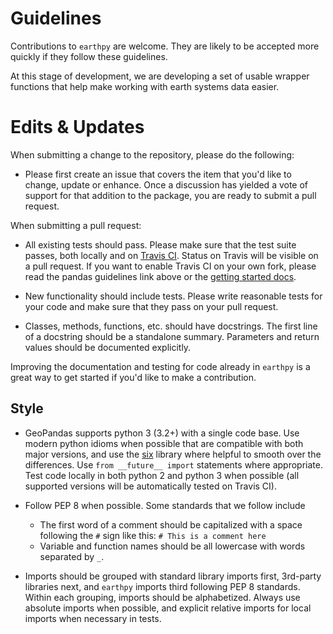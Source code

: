 Guidelines
==========

Contributions to `earthpy` are welcome. They are likely to
be accepted more quickly if they follow these guidelines.

At this stage of development, we are developing a set of
usable wrapper functions that help make working with earth
systems data easier.

Edits & Updates
===============

When submitting a change to the repository, please do the following:

- Please first create an issue that covers the item that you'd like to change, update or enhance. Once a discussion has yielded a vote of support for that addition to the package, you are ready to submit a pull request.

When submitting a pull request:

- All existing tests should pass. Please make sure that the test
  suite passes, both locally and on
  [Travis CI](https://travis-ci.org/earthlab/earthpy). Status on
  Travis will be visible on a pull request. If you want to enable
  Travis CI on your own fork, please read the pandas guidelines link
  above or the
  [getting started docs](http://about.travis-ci.org/docs/user/getting-started/).

- New functionality should include tests. Please write reasonable
  tests for your code and make sure that they pass on your pull request.

- Classes, methods, functions, etc. should have docstrings. The first
  line of a docstring should be a standalone summary. Parameters and
  return values should be documented explicitly.

Improving the documentation and testing for code already in `earthpy`
is a great way to get started if you'd like to make a contribution.

Style
-----

- GeoPandas supports python 3 (3.2+) with a single
  code base. Use modern python idioms when possible that are
  compatible with both major versions, and use the
  [six](https://pythonhosted.org/six) library where helpful to smooth
  over the differences.  Use `from __future__ import` statements where
  appropriate. Test code locally in both python 2 and python 3 when
  possible (all supported versions will be automatically tested on
  Travis CI).

- Follow PEP 8 when possible. Some standards that we follow include
    - The first word of a comment should be capitalized with a space   following the `#` sign like this: `# This is a comment here`
    - Variable and function names should be all lowercase with words separated by `_`.

- Imports should be grouped with standard library imports first,
  3rd-party libraries next, and `earthpy` imports third following PEP 8 standards. Within each
  grouping, imports should be alphabetized. Always use absolute
  imports when possible, and explicit relative imports for local
  imports when necessary in tests.
